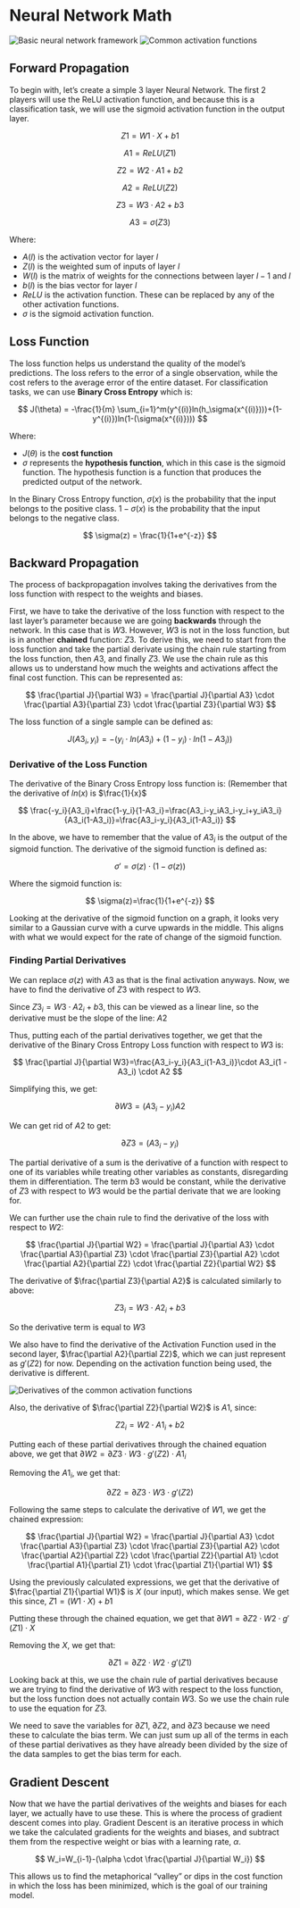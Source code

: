 # Neural Network Math

![Basic neural network framework](network.png)
![Common activation functions](activations.png)

## Forward Propagation

To begin with, let’s create a simple 3 layer Neural Network. The first 2 players will use the ReLU activation function, and because this is a classification task, we will use the sigmoid activation function in the output layer.

$$
Z1 = W1 \cdot X + b1
$$

$$
A1 = ReLU(Z1)
$$

$$
Z2 = W2 \cdot A1 + b2
$$

$$
A2 = ReLU(Z2)
$$

$$
Z3 = W3 \cdot A2 + b3
$$

$$
A3 = \sigma(Z3)
$$

Where:

- $A(l)$ is the activation vector for layer $l$
- $Z(l)$ is the weighted sum of inputs of layer $l$
- $W(l)$ is the matrix of weights for the connections between layer $l-1$ and $l$
- $b(l)$ is the bias vector for layer $l$
- $ReLU$ is the activation function. These can be replaced by any of the other activation functions.
- $\sigma$ is the sigmoid activation function.

## Loss Function

The loss function helps us understand the quality of the model’s predictions. The loss refers to the error of a single observation, while the cost refers to the average error of the entire dataset. For classification tasks, we can use **Binary Cross Entropy** which is:

$$
J(\theta) = -\frac{1}{m} \sum_{i=1}^m(y^{(i)}ln(h_\sigma(x^{(i)})))+(1-y^{(i)})ln(1-(\sigma(x^{(i)})))
$$

Where:

- $J(\theta)$ is the **cost function**
- $\sigma$ represents the **hypothesis function**, which in this case is the sigmoid function. The hypothesis function is a function that produces the predicted output of the network.

In the Binary Cross Entropy function, $\sigma(x)$ is the probability that the input belongs to the positive class. $1 - \sigma(x)$ is the probability that the input belongs to the negative class.

$$
\sigma(z) = \frac{1}{1+e^{-z}}
$$

## Backward Propagation

The process of backpropagation involves taking the derivatives from the loss function with respect to the weights and biases.

First, we have to take the derivative of the loss function with respect to the last layer’s parameter because we are going **backwards** through the network. In this case that is $W3$. However, $W3$ is not in the loss function, but is in another **chained** function: $Z3$. To derive this, we need to start from the loss function and take the partial derivate using the chain rule starting from the loss function, then $A3$, and finally $Z3$. We use the chain rule as this allows us to understand how much the weights and activations affect the final cost function. This can be represented as:

$$
\frac{\partial J}{\partial W3} = \frac{\partial J}{\partial A3} \cdot \frac{\partial A3}{\partial Z3} \cdot \frac{\partial Z3}{\partial W3}
$$

The loss function of a single sample can be defined as:

$$
J(A3_i, y_i) = -(y_i\cdot ln(A3_i)+(1-y_i)\cdot ln(1-A3_i))
$$

### Derivative of the Loss Function

The derivative of the Binary Cross Entropy loss function is: (Remember that the derivative of $ln(x)$ is $\frac{1}{x}$

$$
\frac{-y_i}{A3_i}+\frac{1-y_i}{1-A3_i}=\frac{A3_i-y_iA3_i-y_i+y_iA3_i}{A3_i(1-A3_i)}=\frac{A3_i-y_i}{A3_i(1-A3_i)}
$$

In the above, we have to remember that the value of $A3_i$ is the output of the sigmoid function. The derivative of the sigmoid function is defined as:

$$
\sigma \prime = \sigma(z)\cdot (1-\sigma(z))
$$

Where the sigmoid function is:

$$
\sigma(z)=\frac{1}{1+e^{-z}}
$$

Looking at the derivative of the sigmoid function on a graph, it looks very similar to a Gaussian curve with a curve upwards in the middle. This aligns with what we would expect for the rate of change of the sigmoid function.

### Finding Partial Derivatives

We can replace $\sigma(z)$ with $A3$ as that is the final activation anyways. Now, we have to find the derivative of $Z3$ with respect to $W3$.

Since $Z3_i = W3 \cdot A2_i + b3$, this can be viewed as a linear line, so the derivative must be the slope of the line: $A2$

Thus, putting each of the partial derivatives together, we get that the derivative of the Binary Cross Entropy Loss function with respect to $W3$ is:

$$
\frac{\partial J}{\partial W3}=\frac{A3_i-y_i}{A3_i(1-A3_i)}\cdot A3_i(1 - A3_i) \cdot A2
$$

Simplifying this, we get:

$$
\partial W3 = (A3_i-y_i)A2
$$

We can get rid of $A2$ to get:

$$
\partial Z3 = (A3_i-y_i)
$$

The partial derivative of a sum is the derivative of a function with respect to one of its variables while treating other variables as constants, disregarding them in differentiation. The term $b3$ would be constant, while the derivative of $Z3$ with respect to $W3$ would be the partial derivate that we are looking for.

We can further use the chain rule to find the derivative of the loss with respect to $W2$:

$$
\frac{\partial J}{\partial W2} = \frac{\partial J}{\partial A3} \cdot \frac{\partial A3}{\partial Z3} \cdot \frac{\partial Z3}{\partial A2} \cdot \frac{\partial A2}{\partial Z2} \cdot \frac{\partial Z2}{\partial W2}
$$

The derivative of $\frac{\partial Z3}{\partial A2}$ is calculated similarly to above:

$$
Z3_i=W3 \cdot A2_i + b3
$$

So the derivative term is equal to $W3$

We also have to find the derivative of the Activation Function used in the second layer, $\frac{\partial A2}{\partial Z2}$, which we can just represent as $g\prime(Z2)$ for now. Depending on the activation function being used, the derivative is different.

![Derivatives of the common activation functions](activation_derivatives.png)

Also, the derivative of $\frac{\partial Z2}{\partial W2}$ is $A1$, since:

$$
Z2_i=W2 \cdot A1_i + b2
$$

Putting each of these partial derivatives through the chained equation above, we get that $\partial W2 = \partial Z3 \cdot W3 \cdot g\prime(Z2) \cdot A1_i$

Removing the $A1_i$, we get that:

$$
\partial Z2 = \partial Z3 \cdot W3 \cdot g\prime(Z2)
$$

Following the same steps to calculate the derivative of $W1$, we get the chained expression:

$$
\frac{\partial J}{\partial W2} = \frac{\partial J}{\partial A3} \cdot \frac{\partial A3}{\partial Z3} \cdot \frac{\partial Z3}{\partial A2} \cdot \frac{\partial A2}{\partial Z2} \cdot \frac{\partial Z2}{\partial A1} \cdot \frac{\partial A1}{\partial Z1} \cdot \frac{\partial Z1}{\partial W1}
$$

Using the previously calculated expressions, we get that the derivative of $\frac{\partial Z1}{\partial W1}$ is $X$ (our input), which makes sense. We get this since, $Z1 = (W1 \cdot X) + b1$

Putting these through the chained equation, we get that $\partial W1 = \partial Z2 \cdot W2 \cdot g\prime(Z1) \cdot X$

Removing the $X$, we get that:

$$
\partial Z1 = \partial Z2 \cdot W2 \cdot g\prime(Z1)
$$

Looking back at this, we use the chain rule of partial derivatives because we are trying to find the derivative of $W3$ with respect to the loss function, but the loss function does not actually contain $W3$. So we use the chain rule to use the equation for $Z3$.

We need to save the variables for $\partial Z1$, $\partial Z2$, and $\partial Z3$ because we need these to calculate the bias term. We can just sum up all of the terms in each of these partial derivatives as they have already been divided by the size of the data samples to get the bias term for each.

## Gradient Descent

Now that we have the partial derivatives of the weights and biases for each layer, we actually have to use these. This is where the process of gradient descent comes into play. Gradient Descent is an iterative process in which we take the calculated gradients for the weights and biases, and subtract them from the respective weight or bias with a learning rate, $\alpha$.

$$
W_i=W_{i-1}-(\alpha \cdot \frac{\partial J}{\partial  W_i})
$$

This allows us to find the metaphorical “valley” or dips in the cost function in which the loss has been minimized, which is the goal of our training model.
